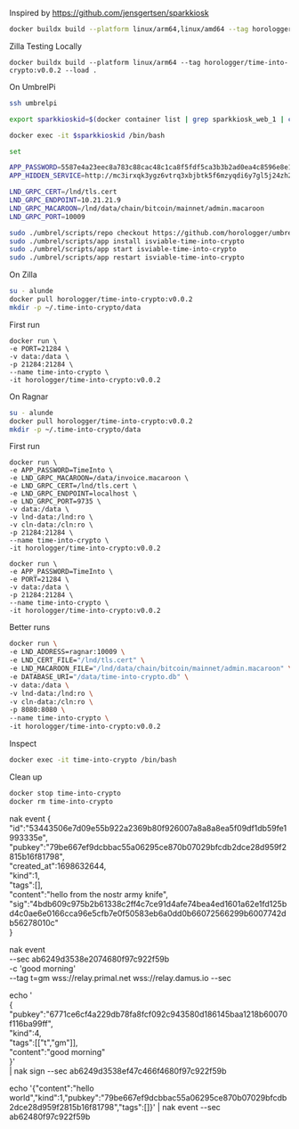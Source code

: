 Inspired by https://github.com/jensgertsen/sparkkiosk
```sh
docker buildx build --platform linux/arm64,linux/amd64 --tag horologger/time-into-crypto:v0.0.2 --output "type=registry" .
```
Zilla Testing Locally
```
docker buildx build --platform linux/arm64 --tag horologger/time-into-crypto:v0.0.2 --load .

```

On UmbrelPi
```sh
ssh umbrelpi

export sparkkioskid=$(docker container list | grep sparkkiosk_web_1 | cut -d ' ' -f 1)

docker exec -it $sparkkioskid /bin/bash

set

APP_PASSWORD=5587e4a23eec8a783c88cac48c1ca8f5fdf5ca3b3b2ad0ea4c8596e8e1c5f901
APP_HIDDEN_SERVICE=http://mc3irxqk3ygz6vtrq3xbjbtk5f6mzyqdi6y7gl5j24zh2ibjtdoeujqd.onion

LND_GRPC_CERT=/lnd/tls.cert
LND_GRPC_ENDPOINT=10.21.21.9
LND_GRPC_MACAROON=/lnd/data/chain/bitcoin/mainnet/admin.macaroon
LND_GRPC_PORT=10009

sudo ./umbrel/scripts/repo checkout https://github.com/horologger/umbrelappstore.git
sudo ./umbrel/scripts/app install isviable-time-into-crypto
sudo ./umbrel/scripts/app start isviable-time-into-crypto
sudo ./umbrel/scripts/app restart isviable-time-into-crypto

```
On Zilla
```sh
su - alunde
docker pull horologger/time-into-crypto:v0.0.2
mkdir -p ~/.time-into-crypto/data
```
First run
```
docker run \
-e PORT=21284 \
-v data:/data \
-p 21284:21284 \
--name time-into-crypto \
-it horologger/time-into-crypto:v0.0.2 
```

On Ragnar
```sh
su - alunde
docker pull horologger/time-into-crypto:v0.0.2
mkdir -p ~/.time-into-crypto/data
```
First run
```
docker run \
-e APP_PASSWORD=TimeInto \
-e LND_GRPC_MACAROON=/data/invoice.macaroon \
-e LND_GRPC_CERT=/lnd/tls.cert \
-e LND_GRPC_ENDPOINT=localhost \
-e LND_GRPC_PORT=9735 \
-v data:/data \
-v lnd-data:/lnd:ro \
-v cln-data:/cln:ro \
-p 21284:21284 \
--name time-into-crypto \
-it horologger/time-into-crypto:v0.0.2 

docker run \
-e APP_PASSWORD=TimeInto \
-e PORT=21284 \
-v data:/data \
-p 21284:21284 \
--name time-into-crypto \
-it horologger/time-into-crypto:v0.0.2 

```
Better runs
```sh
docker run \
-e LND_ADDRESS=ragnar:10009 \
-e LND_CERT_FILE="/lnd/tls.cert" \
-e LND_MACAROON_FILE="/lnd/data/chain/bitcoin/mainnet/admin.macaroon" \
-e DATABASE_URI="/data/time-into-crypto.db" \
-v data:/data \
-v lnd-data:/lnd:ro \
-v cln-data:/cln:ro \
-p 8080:8080 \
--name time-into-crypto \
-it horologger/time-into-crypto:v0.0.2 

```
Inspect
```sh
docker exec -it time-into-crypto /bin/bash
```
Clean up
```sh
docker stop time-into-crypto
docker rm time-into-crypto
```


nak event { \
"id":"53443506e7d09e55b922a2369b80f926007a8a8a8ea5f09df1db59fe1993335e", \
"pubkey":"79be667ef9dcbbac55a06295ce870b07029bfcdb2dce28d959f2815b16f81798", \
"created_at":1698632644, \
"kind":1, \
"tags":[], \
"content":"hello from the nostr army knife", \
"sig":"4bdb609c975b2b61338c2ff4c7ce91d4afe74bea4ed1601a62e1fd125bd4c0ae6e0166cca96e5cfb7e0f50583eb6a0dd0b66072566299b6007742db56278010c" \
}


nak event \
--sec ab6249d3538e2074680f97c922f59b \
-c 'good morning' \
--tag t=gm wss://relay.primal.net wss://relay.damus.io \--sec 

echo '\
{\
"pubkey":"6771ce6cf4a229db78fa8fcf092c943580d186145baa1218b60070f116ba99ff",\
"kind":4,\
"tags":[["t","gm"]],\
"content":"good morning"\
}'\
 | nak sign --sec ab6249d3538ef47c466f4680f97c922f59b

echo '{"content":"hello world","kind":1,"pubkey":"79be667ef9dcbbac55a06295ce870b07029bfcdb2dce28d959f2815b16f81798","tags":[]}' | nak event --sec ab62480f97c922f59b

